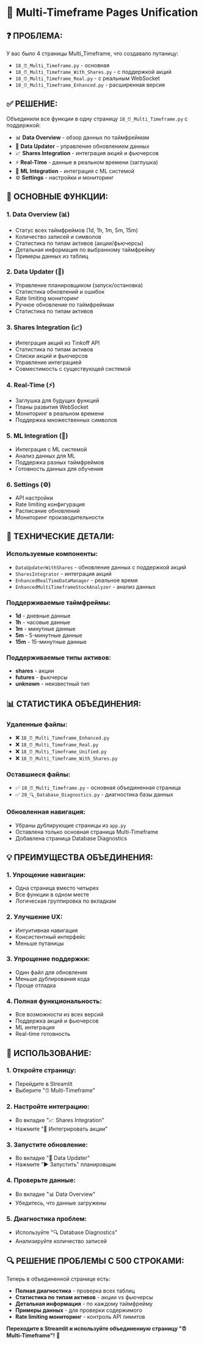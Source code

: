 # 🔄 Multi-Timeframe Pages Unification

## ❓ **ПРОБЛЕМА:**
У вас было 4 страницы Multi_Timeframe, что создавало путаницу:
- `18_⏰_Multi_Timeframe.py` - основная
- `18_⏰_Multi_Timeframe_With_Shares.py` - с поддержкой акций
- `18_⏰_Multi_Timeframe_Real.py` - с реальным WebSocket
- `18_⏰_Multi_Timeframe_Enhanced.py` - расширенная версия

## ✅ **РЕШЕНИЕ:**
Объединили все функции в одну страницу `18_⏰_Multi_Timeframe.py` с поддержкой:
- 📊 **Data Overview** - обзор данных по таймфреймам
- 🔄 **Data Updater** - управление обновлением данных
- 📈 **Shares Integration** - интеграция акций и фьючерсов
- ⚡ **Real-Time** - данные в реальном времени (заглушка)
- 🧠 **ML Integration** - интеграция с ML системой
- ⚙️ **Settings** - настройки и мониторинг

## 🚀 **ОСНОВНЫЕ ФУНКЦИИ:**

### **1. Data Overview (📊)**
- Статус всех таймфреймов (1d, 1h, 1m, 5m, 15m)
- Количество записей и символов
- Статистика по типам активов (акции/фьючерсы)
- Детальная информация по выбранному таймфрейму
- Примеры данных из таблиц

### **2. Data Updater (🔄)**
- Управление планировщиком (запуск/остановка)
- Статистика обновлений и ошибок
- Rate limiting мониторинг
- Ручное обновление по таймфреймам
- Статистика по типам активов

### **3. Shares Integration (📈)**
- Интеграция акций из Tinkoff API
- Статистика по типам активов
- Списки акций и фьючерсов
- Управление интеграцией
- Совместимость с существующей системой

### **4. Real-Time (⚡)**
- Заглушка для будущих функций
- Планы развития WebSocket
- Мониторинг в реальном времени
- Поддержка множественных символов

### **5. ML Integration (🧠)**
- Интеграция с ML системой
- Анализ данных для ML
- Поддержка разных таймфреймов
- Готовность данных для обучения

### **6. Settings (⚙️)**
- API настройки
- Rate limiting конфигурация
- Расписание обновлений
- Мониторинг производительности

## 🔧 **ТЕХНИЧЕСКИЕ ДЕТАЛИ:**

### **Используемые компоненты:**
- `DataUpdaterWithShares` - обновление данных с поддержкой акций
- `SharesIntegrator` - интеграция акций
- `EnhancedRealTimeDataManager` - реальное время
- `EnhancedMultiTimeframeStockAnalyzer` - анализ данных

### **Поддерживаемые таймфреймы:**
- **1d** - дневные данные
- **1h** - часовые данные  
- **1m** - минутные данные
- **5m** - 5-минутные данные
- **15m** - 15-минутные данные

### **Поддерживаемые типы активов:**
- **shares** - акции
- **futures** - фьючерсы
- **unknown** - неизвестный тип

## 📊 **СТАТИСТИКА ОБЪЕДИНЕНИЯ:**

### **Удаленные файлы:**
- ❌ `18_⏰_Multi_Timeframe_Enhanced.py`
- ❌ `18_⏰_Multi_Timeframe_Real.py`
- ❌ `18_⏰_Multi_Timeframe_Unified.py`
- ❌ `18_⏰_Multi_Timeframe_With_Shares.py`

### **Оставшиеся файлы:**
- ✅ `18_⏰_Multi_Timeframe.py` - основная объединенная страница
- ✅ `20_🔍_Database_Diagnostics.py` - диагностика базы данных

### **Обновленная навигация:**
- Убраны дублирующие страницы из `app.py`
- Оставлена только основная страница Multi-Timeframe
- Добавлена страница Database Diagnostics

## 💡 **ПРЕИМУЩЕСТВА ОБЪЕДИНЕНИЯ:**

### **1. Упрощение навигации:**
- Одна страница вместо четырех
- Все функции в одном месте
- Логическая группировка по вкладкам

### **2. Улучшение UX:**
- Интуитивная навигация
- Консистентный интерфейс
- Меньше путаницы

### **3. Упрощение поддержки:**
- Один файл для обновления
- Меньше дублирования кода
- Проще отладка

### **4. Полная функциональность:**
- Все возможности из всех версий
- Поддержка акций и фьючерсов
- ML интеграция
- Real-time готовность

## 🚀 **ИСПОЛЬЗОВАНИЕ:**

### **1. Откройте страницу:**
- Перейдите в Streamlit
- Выберите "⏰ Multi-Timeframe"

### **2. Настройте интеграцию:**
- Во вкладке "📈 Shares Integration"
- Нажмите "🔄 Интегрировать акции"

### **3. Запустите обновление:**
- Во вкладке "🔄 Data Updater"
- Нажмите "▶️ Запустить" планировщик

### **4. Проверьте данные:**
- Во вкладке "📊 Data Overview"
- Убедитесь, что данные загружены

### **5. Диагностика проблем:**
- Используйте "🔍 Database Diagnostics"
- Анализируйте количество записей

## 🔍 **РЕШЕНИЕ ПРОБЛЕМЫ С 500 СТРОКАМИ:**

Теперь в объединенной странице есть:
- **Полная диагностика** - проверка всех таблиц
- **Статистика по типам активов** - акции vs фьючерсы
- **Детальная информация** - по каждому таймфрейму
- **Примеры данных** - для проверки содержимого
- **Rate limiting мониторинг** - контроль API лимитов

**Переходите в Streamlit и используйте объединенную страницу "⏰ Multi-Timeframe"!** 🚀
